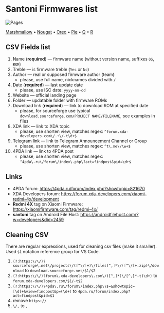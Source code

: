 # Santoni Firmwares list
![Pages](https://img.shields.io/badge/Pages-%2Fdocs-green)

[Marshmallow](santoni-m.csv) • [Nougat](santoni-n.csv) • [Oreo](santoni-o.csv) • [Pie](santoni-p.csv) • [Q](santoni-q.csv) • [R]()

## CSV Fields list
1. Name (**required**) — firmware name (without version name, suffixes `OS`, `ROM`)
1. Treble — is firmware treble (`Yes` or `No`)
1. Author — real or supposed firmware author (team)
   * please, use full name, nicknames divided with `/`
1. Date (**required**) — last update date
   * please, use ISO date: `yyyy-mm-dd`
1. Website — official landing page
1. Folder — updatable folder with firmware ROMs
1. Download link (**required**) — link to download ROM at specified date
   * please, for sourceforge use typical `download.sourceforge.com/PROJECT NAME/FILENAME`, see examples in files
1. XDA link — link to XDA topic
   * please, use shorten view, matches regex: `^forum.xda-developers.com\/.+\/-t\d+$`
1. Telegram link — link to Telegram Announcement Channel or Group
   * please, use shorten view, matches regex: `^t\.me\/\w+$`
1. 4PDA link — link to 4PDA post
   * please, use shorten view, matches regex: `^4pda\.ru\/forum\/index\.php\?act=findpost&pid=\d+$`

## Links
* 4PDA forum: https://4pda.ru/forum/index.php?showtopic=821670
* XDA Developers forum: https://forum.xda-developers.com/xiaomi-redmi-4x/development
* **Redmi 4X** tag on Xiaomi Firmware: https://xiaomifirmware.com/tag/redmi-4x/
* **santoni** tag on Android File Host: https://androidfilehost.com/?w=developers&did=2459

## Cleaning CSV
There are regular expressions, used for cleaning csv files (make it smaller). Used `$1` notation reference group for VS Code.
1. `(?:https:\/\/)?sourceforge\.net\/projects\/([^\/]+)\/files[^,]*\/([^\/]+.zip)\/download` to `download.sourceforge.net/$1/$2`
1. `(?:https:\/\/)?forum\.xda-developers\.com\/([^,]*)\/[^,]*-t(\d+)` to `forum.xda-developers.com/$1/-t$2`
1. `(?:https:\/\/)?4pda\.ru\/forum\/index.php\?s=&showtopic=[\d]+&view=findpost&p=(\d+)` to `4pda.ru/forum/index.php?act=findpost&pid=$1`
1. remove `https://`
1. `\/,` to `,`

